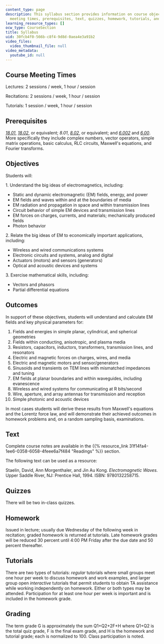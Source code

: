 ```yaml
---
content_type: page
description: This syllabus section provides information on course objectives, outcomes,
  meeting times, prerequisites, text, quizzes, homework, tutorials, and grading.
learning_resource_types: []
ocw_type: CourseSection
title: Syllabus
uid: 30fcb4f0-566b-c8f4-9d8d-0aea4e3a91b2
video_files:
  video_thumbnail_file: null
video_metadata:
  youtube_id: null
---
```


Course Meeting Times
--------------------

Lectures: 2 sessions / week, 1 hour / session

Recitations: 2 sessions / week, 1 hour / session

Tutorials: 1 session / week, 1 hour / session

Prerequisites
-------------

[_18.01_](/courses/18-01-single-variable-calculus-fall-2006), [_18.02_](/courses/18-02-multivariable-calculus-fall-2007), or equivalent; _8.01_, [_8.02_](/courses/8-02-physics-ii-electricity-and-magnetism-spring-2007), or equivalent; and [_6.002_](/courses/6-002-circuits-and-electronics-spring-2007) and [_6.00_](/courses/6-00-introduction-to-computer-science-and-programming-fall-2008). More specifically they include complex numbers, vector operators, simple matrix operations, basic calculus, RLC circuits, Maxwell's equations, and Fourier transforms.

Objectives
----------

Students will:

1\. Understand the big ideas of electromagnetics, including:

*   Static and dynamic electromagnetic (EM) fields, energy, and power
*   EM fields and waves within and at the boundaries of media
*   EM radiation and propagation in space and within transmission lines
*   Circuit behavior of simple EM devices and transmission lines
*   EM forces on charges, currents, and materials; mechanically produced fields
*   Photon behavior

2\. Relate the big ideas of EM to economically important applications, including:

*   Wireless and wired communications systems
*   Electronic circuits and systems, analog and digital
*   Actuators (motors) and sensors (generators)
*   Optical and acoustic devices and systems

3\. Exercise mathematical skills, including:

*   Vectors and phasors
*   Partial differential equations

Outcomes
--------

In support of these objectives, students will understand and calculate EM fields and key physical parameters for:

1.  Fields and energies in simple planar, cylindrical, and spherical geometries
2.  Fields within conducting, anisotropic, and plasma media
3.  Resistors, capacitors, inductors, transformers, transmission lines, and resonators
4.  Electric and magnetic forces on charges, wires, and media
5.  Electric and magnetic motors and sensor/generators
6.  Sinusoids and transients on TEM lines with mismatched impedances and tuning
7.  EM fields at planar boundaries and within waveguides, including evanescence
8.  Wireless and wired systems for communicating at R bits/second
9.  Wire, aperture, and array antennas for transmission and reception
10.  Simple photonic and acoustic devices

In most cases students will derive these results from Maxwell's equations and the Lorentz force law, and will demonstrate their achieved outcomes in homework problems and, on a random sampling basis, examinations.

Text
----

Complete course notes are available in the {{% resource_link 31f14fa4-1ee6-0358-6058-4feee6a7f484 "Readings" %}} section.

The following text can be used as a resource:

Staelin, David, Ann Morgenthaler, and Jin Au Kong. _Electromagnetic Waves._ Upper Saddle River, NJ: Prentice Hall, 1994. ISBN: 9780132258715.

Quizzes
-------

There will be two in-class quizzes.

Homework
--------

Issued in lecture; usually due Wednesday of the following week in recitation; graded homework is returned at tutorials. Late homework grades will be reduced 30 percent until 4:00 PM Friday after the due date and 50 percent thereafter.

Tutorials
---------

There are two types of tutorials: _regular_ tutorials where small groups meet one hour per week to discuss homework and work examples, and larger group open _interactive_ tutorials that permit students to obtain TA assistance while working independently on homework. Either or both types may be attended. Participation for at least one hour per week is important and is included in the homework grade.

Grading
-------

The term grade G is approximately the sum Q1+Q2+2F+H where Q1+Q2 is the total quiz grade, F is the final exam grade, and H is the homework and tutorial grade; each is normalized to 100. Class participation is noted.